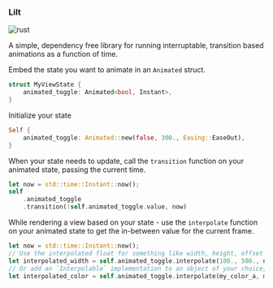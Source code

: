 ### Lilt

![rust](https://github.com/ejjonny/lilt/actions/workflows/rust.yml/badge.svg)

A simple, dependency free library for running interruptable, transition based animations as a function of time.

Embed the state you want to animate in an `Animated` struct.

```rust
struct MyViewState {
    animated_toggle: Animated<bool, Instant>,
}
```

Initialize your state

```rust
Self {
    animated_toggle: Animated::new(false, 300., Easing::EaseOut),
}
```

When your state needs to update, call the `transition` function on your animated state, passing the current time.

```rust
let now = std::time::Instant::now();
self
    .animated_toggle
    .transition(!self.animated_toggle.value, now)
```

While rendering a view based on your state - use the `interpolate` function on your animated state to get the in-between value for the current frame.

```rust
let now = std::time::Instant::now();
// Use the interpolated float for something like width, height, offset
let interpolated_width = self.animated_toggle.interpolate(100., 500., now)
// Or add an `Interpolable` implementation to an object of your choice, like a color
let interpolated_color = self.animated_toggle.interpolate(my_color_a, my_color_b, now)
```
